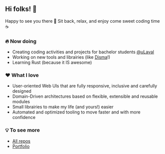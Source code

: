 ## Hi folks! 🤙

Happy to see you there 🙂 Sit back, relax, and enjoy come sweet coding time ☕

### 🔥 Now doing

- Creating coding activities and projects for bachelor students [@uLaval](https://github.com/ulaval)
- Working on new tools and librairies (like [Disma](https://github.com/vigenere23/disma)!)
- Learning Rust (because it IS awesome)

### ❤️ What I love

- User-oriented Web UIs that are fully responsive, inclusive and carefully designed
- Domain-Driven architectures based on flexible, extensible and reusable modules
- Small librairies to make my life (and yours!) easier
- Automated and optimized tooling to move faster and with more confidence

### 💡 To see more

- [All repos](https://github.com/vigenere23?tab=repositories)
- [Portfolio](https://vigenere23.github.io)
